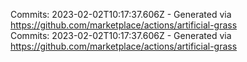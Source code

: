 Commits: 2023-02-02T10:17:37.606Z - Generated via https://github.com/marketplace/actions/artificial-grass
<br>
Commits: 2023-02-02T10:17:37.606Z - Generated via https://github.com/marketplace/actions/artificial-grass
<br>
